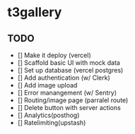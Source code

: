 # t3gallery
## TODO

- [] Make it deploy (vercel)
- [] Scaffold basic UI with mock data
- [] Set up database (vercel postgres)
- [] Add authentication (w/ Clerk)
- [] Add image upload
- [] Error manangement (w/ Sentry)
- [] Routing/image page (parralel route)
- [] Delete button with server actions
- [] Analytics(posthog)
- [] Ratelimiting(upstash)

